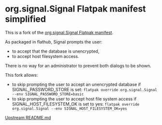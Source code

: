 org.signal.Signal Flatpak manifest simplified
==============================================

This is a fork of the [org.signal.Signal Flatpak manifest](https://github.com/flathub/org.signal.Signal).

As packaged in flathub, Signal prompts the user:
- to accept that the database is unencrypted,
- to accept host filesystem access.

There is no way for an administrator to prevent both dialogs to be shown.

This fork allows:
- to skip prompting the user to accept an unencrypted database if
  SIGNAL_PASSWORD_STORE is set:
  `flatpak override org.signal.Signal --env SIGNAL_PASSWORD_STORE=basic`
- to skip prompting the user to accept host file system access if
  SIGNAL_HOST_FILESYSTEM_OK is set to yes:
  `flatpak override org.signal.Signal --env SIGNAL_HOST_FILESYSTEM_OK=yes`

[Upstream README.md](README-upstream.md)

